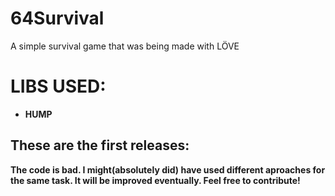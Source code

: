 # 64Survival
A simple survival game that was being made with LÖVE

# LIBS USED:
- **HUMP**

## These are the first releases:
**The code is bad. I might(absolutely did) have used different aproaches for the same task. It will be improved eventually. Feel free to contribute!**